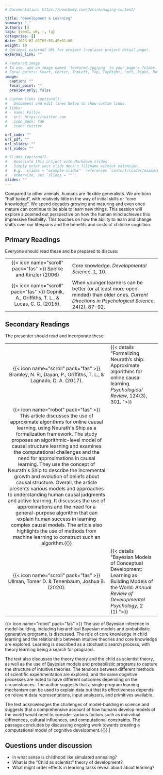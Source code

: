 ```yaml
---
# Documentation: https://wowchemy.com/docs/managing-content/

title: "Development & Learning"
summary: " "
authors: []
tags: [sem1, w6, r, tg]
categories: []
date: 2023-07-01T09:58:49+01:00
weight: 10
# Optional external URL for project (replaces project detail page).
external_link: ""

# Featured image
# To use, add an image named `featured.jpg/png` to your page's folder.
# Focal points: Smart, Center, TopLeft, Top, TopRight, Left, Right, BottomLeft, Bottom, BottomRight.
image:
  caption: ""
  focal_point: ""
  preview_only: false

# Custom links (optional).
#   Uncomment and edit lines below to show custom links.
# links:
# - name: Follow
#   url: https://twitter.com
#   icon_pack: fab
#   icon: twitter

url_code: ""
url_pdf: ""
url_slides: ""
url_video: ""

# Slides (optional).
#   Associate this project with Markdown slides.
#   Simply enter your slide deck's filename without extension.
#   E.g. `slides = "example-slides"` references `content/slides/example-slides.md`.
#   Otherwise, set `slides = ""`.
slides: ""
---
```


Compared to other animals, humans are flexible generalists. We are born  “half baked”, with relatively little in the way of initial skills or “core knowledge”. We spend decades growing and maturing and even once mature can continue to be able to learn new things. This session will explore a zoomed out perspective on how the human mind achieves this impressive flexibility. This touches on how the ability to learn and change shifts over our lifespans and the benefits and costs of childlike cognition.

## Primary Readings

Everyone should read these and be prepared to discuss:

|  |  |
|:----:|:-----|
|  {{< icon name="scroll" pack="fas" >}} Spelke and Kinzler (2006) | Core knowledge. *Developmental Science*, 1, 10. |
| {{< icon name="scroll" pack="fas" >}} Gopnik, A., Griffiths, T. L., & Lucas, C. G. (2015). | When younger learners can be better (or at least more open-minded) than older ones. *Current Directions in Psychological Science*, 24(2), 87-92. |
<!-- {{< details "">}}{{< icon name="robot" pack="fas" >}} The study discussed in this text explores the idea that younger learners may have an advantage over older learners when it comes to acquiring knowledge and learning abstract causal principles. The authors present evidence that younger children are better at inferring unlikely causal hypotheses from evidence and are more flexible in their thinking compared to adults.
{{</details>}} -->
## Secondary Readings

The presenter should read and incorporate these:

|  |  |
|:----:|:-----|
| {{< icon name="scroll" pack="fas" >}} Bramley, N. R., Dayan, P., Griffiths, T. L., & Lagnado, D. A. (2017). | {{< details "Formalizing Neurath’s ship: Approximate algorithms for online causal learning. *Psychological Review*, 124(3), 301. ">}}
{{< icon name="robot" pack="fas" >}} This article discusses the use of approximate algorithms for online causal learning, using Neurath's Ship as a formalization framework. The study proposes an algorithmic-level model of causal structure learning and examines the computational challenges and the need for approximations in causal learning. They use the concept of Neurath's Ship to describe the incremental growth and evolution of beliefs about causal structure. Overall, the article presents various models and approaches to understanding human causal judgments and active learning. It discusses the use of approximations and the need for a general-purpose algorithm that can explain human success in learning complex causal models. The article also highlights the use of methods from machine learning to construct such an algorithm.{{</details>}}   |
|  {{< icon name="scroll" pack="fas" >}} Ullman, Tomer D. & Tenenbaum, Joshua B. (2020). | {{< details "Bayesian Models of Conceptual Development: Learning as Building Models of the World. *Annual Review of Developmental Psychology*, 2 (1).">}}
{{< icon name="robot" pack="fas" >}} The use of Bayesian inference in model-building, including hierarchical Bayesian models and probabilistic generative programs, is discussed. The role of core knowledge in child learning and the relationship between intuitive theories and core knowledge are explored. Learning is described as a stochastic search process, with theory learning being a search for programs.

The text also discusses the theory theory and the child as scientist theory, as well as the use of Bayesian models and probabilistic programs to capture the structure of intuitive theories. The tensions between different methods of scientific experimentation are explored, and the same cognitive processes are noted to have different outcomes depending on the circumstances. The author suggests that a single program learning mechanism can be used to explain data but that its effectiveness depends on relevant data representations, input analyzers, and primitives available.

The text acknowledges the challenges of model-building in science and suggests that a comprehensive account of how humans develop models of the world would need to consider various factors such as individual differences, cultural influences, and computational constraints. The passage concludes by discussing ongoing work towards creating a computational model of cognitive development.{{</details>}} |
<!-- | {{< icon name="scroll" pack="fas" >}} Jacobs, R. A., Jordan, M. I., & Barto, A. G. (1991). | Task decomposition through competition in a modular connectionist architecture - the what and where vision tasks. Cognitive Science, 15, 219-250. | -->
<!-- | {{< icon name="scroll" pack="fas" >}} Hogarth, R. M., & Einhorn, H. J. (1992) | {{< details "Order effects in belief updating: The belief-adjustment model. *Cognitive Psychology*, 24(1), 1-55. ">}}
{{< icon name="robot" pack="fas" >}} {{</details>}}   | -->

## Questions under discussion

- In what sense is childhood like simulated annealing?
- What is the “Child as scientist” theory of development?
- What might order effects in learning tasks reveal about about learning?

